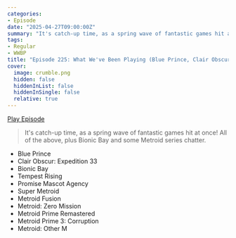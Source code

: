 ```yaml
---
categories:
- Episode
date: "2025-04-27T09:00:00Z"
summary: "It's catch-up time, as a spring wave of fantastic games hit at once!"
tags:
- Regular
- WWBP
title: "Episode 225: What We've Been Playing (Blue Prince, Clair Obscur: Expedition 33, Promise Mascot Agency, Tempest Rising)"
cover: 
  image: crumble.png
  hidden: false
  hiddenInList: false
  hiddenInSingle: false
  relative: true
---
```


[Play Episode](https://www.patreon.com/posts/episode-225-what-127397341)
> It's catch-up time, as a spring wave of fantastic games hit at once! All of the above, plus Bionic Bay and some Metroid series chatter.

- Blue Prince
- Clair Obscur: Expedition 33
- Bionic Bay
- Tempest Rising
- Promise Mascot Agency
- Super Metroid
- Metroid Fusion
- Metroid: Zero Mission
- Metroid Prime Remastered
- Metroid Prime 3: Corruption
- Metroid: Other M